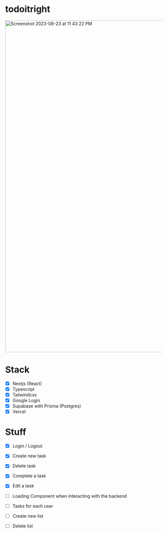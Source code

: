 # todoitright
<img width="1065" alt="Screenshot 2023-08-23 at 11 43 22 PM" src="https://github.com/realTristan/todoitright/assets/75189508/9392fbc0-8bf7-4307-a69f-b3feeced2382">

# Stack
- [X] Nextjs (React)
- [X] Typescript
- [X] Tailwindcss
- [X] Google Login
- [X] Supabase with Prisma (Postgres)
- [X] Vercel

# Stuff
- [X] Login / Logout
- [X] Create new task
- [X] Delete task
- [X] Complete a task
- [X] Edit a task

- [ ] Loading Component when interacting with the backend
- [ ] Tasks for each user
- [ ] Create new list
- [ ] Delete list
